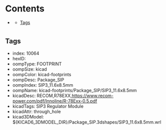 



Contents
========

* [](#)
	* [Tags](#tags)

# 

## Tags

- index: 10064
- hexID: 
- oompType: FOOTPRINT
- oompSize: kicad
- oompColor: kicad-footprints
- oompDesc: Package_SIP
- oompIndex: SIP3_11.6x8.5mm
- oompName: kicad-footprints/Package_SIP/SIP3_11.6x8.5mm
- kicadDesc: RECOM,R78EXX,https://www.recom-power.com/pdf/Innoline/R-78Exx-0.5.pdf
- kicadTags: SIP3 Regulator Module
- kicadAttr: through_hole
- kicad3DModel: ${KICAD6_3DMODEL_DIR}/Package_SIP.3dshapes/SIP3_11.6x8.5mm.wrl
